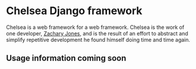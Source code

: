 # Chelsea Django framework

Chelsea is a web framework for a web framework. Chelsea is the work of one developer, [Zachary Jones](http://www.zacharytamas.com/), and is the result of an effort to abstract and simplify repetitive development he found himself doing time and time again.

## Usage information coming soon